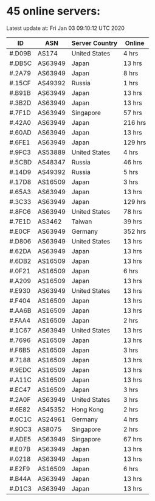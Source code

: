 # 45 online servers:

Latest update at: Fri Jan 03 09:10:12 UTC 2020

| ID | ASN | Server Country | Online |
| -- | --- | -------------- | ------ |
| #.D09B | AS174 | United States | 4 hrs |
| #.DB5C | AS63949 | Japan | 13 hrs |
| #.2A79 | AS63949 | Japan | 8 hrs |
| #.15CF | AS49392 | Russia | 1 hrs |
| #.B91B | AS63949 | Japan | 13 hrs |
| #.3B2D | AS63949 | Japan | 13 hrs |
| #.7F1D | AS63949 | Singapore | 57 hrs |
| #.42A0 | AS63949 | Japan | 216 hrs |
| #.60AD | AS63949 | Japan | 13 hrs |
| #.6FE1 | AS63949 | Japan | 129 hrs |
| #.9FC3 | AS53889 | United States | 4 hrs |
| #.5CBD | AS48347 | Russia | 46 hrs |
| #.14D9 | AS49392 | Russia | 5 hrs |
| #.17D8 | AS16509 | Japan | 3 hrs |
| #.65A3 | AS63949 | Japan | 13 hrs |
| #.3C33 | AS63949 | Japan | 129 hrs |
| #.8FC6 | AS63949 | United States | 78 hrs |
| #.7E1D | AS3462 | Taiwan | 39 hrs |
| #.E0CF | AS63949 | Germany | 352 hrs |
| #.D806 | AS63949 | United States | 13 hrs |
| #.62DA | AS63949 | Japan | 13 hrs |
| #.6DB2 | AS16509 | Japan | 13 hrs |
| #.0F21 | AS16509 | Japan | 6 hrs |
| #.A209 | AS16509 | Japan | 13 hrs |
| #.E930 | AS63949 | United States | 13 hrs |
| #.F404 | AS16509 | Japan | 13 hrs |
| #.AA6B | AS16509 | Japan | 13 hrs |
| #.FAA4 | AS16509 | Japan | 2 hrs |
| #.1C67 | AS63949 | United States | 13 hrs |
| #.7696 | AS16509 | Japan | 13 hrs |
| #.F6B5 | AS16509 | Japan | 3 hrs |
| #.7188 | AS16509 | Japan | 13 hrs |
| #.9EDC | AS16509 | Japan | 13 hrs |
| #.A11C | AS16509 | Japan | 13 hrs |
| #.EC47 | AS16509 | Japan | 3 hrs |
| #.2A0F | AS63949 | United States | 3 hrs |
| #.6E82 | AS45352 | Hong Kong | 2 hrs |
| #.0C1C | AS24961 | Germany | 4 hrs |
| #.9DC3 | AS8075 | Singapore | 2 hrs |
| #.ADE5 | AS63949 | Singapore | 67 hrs |
| #.E07B | AS63949 | Japan | 13 hrs |
| #.0218 | AS63949 | Japan | 13 hrs |
| #.E2F9 | AS16509 | Japan | 6 hrs |
| #.B44A | AS63949 | Japan | 13 hrs |
| #.D1C3 | AS63949 | Japan | 13 hrs |

